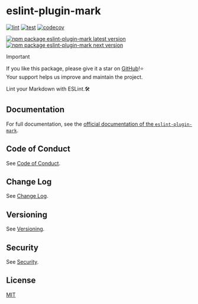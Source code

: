 # eslint-plugin-mark

[![lint](https://img.shields.io/github/actions/workflow/status/lumirlumir/npm-eslint-plugin-mark/lint.yml?label=lint&color=6358d4&labelColor=333333&logo=github)](https://github.com/lumirlumir/npm-eslint-plugin-mark/actions/workflows/lint.yml)
[![test](https://img.shields.io/github/actions/workflow/status/lumirlumir/npm-eslint-plugin-mark/test.yml?label=test&color=6358d4&labelColor=333333&logo=github)](https://github.com/lumirlumir/npm-eslint-plugin-mark/actions/workflows/test.yml)
[![codecov](https://img.shields.io/codecov/c/gh/lumirlumir/npm-eslint-plugin-mark?token=2zUCHlMFT3&label=Codecov&color=6358d4&labelColor=333333&logo=codecov)](https://codecov.io/gh/lumirlumir/npm-eslint-plugin-mark)

[![npm package eslint-plugin-mark latest version](https://img.shields.io/npm/v/eslint-plugin-mark?label=eslint-plugin-mark@latest&color=6358d4&labelColor=333333&logo=npm)](https://www.npmjs.com/package/eslint-plugin-mark)
[![npm package eslint-plugin-mark next version](https://img.shields.io/npm/v/eslint-plugin-mark/next?label=eslint-plugin-mark@next&color=6358d4&labelColor=333333&logo=npm)](https://www.npmjs.com/package/eslint-plugin-mark)

> [!IMPORTANT]
>
> If you like this package, please give it a star on [GitHub](https://github.com/lumirlumir/npm-eslint-plugin-mark)!⭐<br/>
> Your support helps us improve and maintain the project.

Lint your Markdown with ESLint.🛠️

## Documentation

For full documentation, see the [official documentation of the `eslint-plugin-mark`](https://eslint-plugin-mark.lumir.page).

## Code of Conduct

See [Code of Conduct](https://github.com/lumirlumir/.github/blob/main/CODE_OF_CONDUCT.md#contributor-covenant-code-of-conduct).

## Change Log

See [Change Log](https://github.com/lumirlumir/npm-eslint-plugin-mark/blob/main/CHANGELOG.md).

## Versioning

See [Versioning](https://eslint-plugin-mark.lumir.page/docs/get-started/versioning).

## Security

See [Security](https://github.com/lumirlumir/.github/blob/main/SECURITY.md#security).

## License

[MIT](https://github.com/lumirlumir/npm-eslint-plugin-mark/blob/main/LICENSE.md)
